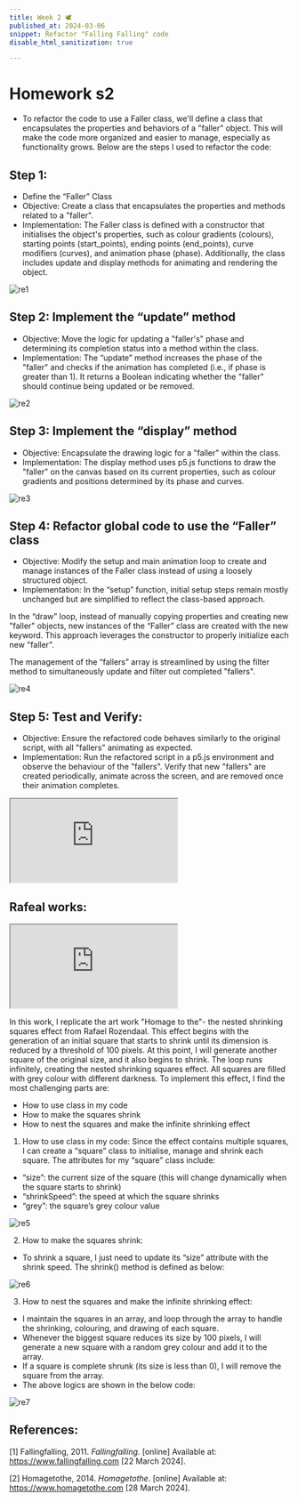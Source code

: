 ```yaml
---
title: Week 2 🕊
published_at: 2024-03-06
snippet: Refactor "Falling Falling" code
disable_html_sanitization: true

---
```


# Homework s2
- To refactor the code to use a Faller class, we'll define a class that encapsulates the properties and behaviors of a "faller" object. This will make the code more organized and easier to manage, especially as functionality grows. Below are the steps I used to refactor the code:
## Step 1:
-  Define the “Faller” Class
-	Objective: Create a class that encapsulates the properties and methods related to a "faller".
-	Implementation: The Faller class is defined with a constructor that initialises the object's properties, such as colour gradients (colours), starting points (start_points), ending points (end_points), curve modifiers (curves), and animation phase (phase). Additionally, the class includes update and display methods for animating and rendering the object.

![re1](/23/re1.png)

## Step 2: Implement the “update” method
-	Objective: Move the logic for updating a "faller's" phase and determining its completion status into a method within the class.
-	Implementation: The “update” method increases the phase of the "faller" and checks if the animation has completed (i.e., if phase is greater than 1). It returns a Boolean indicating whether the "faller" should continue being updated or be removed.

![re2](/23/re2.png)

## Step 3: Implement the “display” method
-	Objective: Encapsulate the drawing logic for a "faller" within the class.
-	Implementation: The display method uses p5.js functions to draw the "faller" on the canvas based on its current properties, such as colour gradients and positions determined by its phase and curves.

![re3](/23/re3.png)

## Step 4: Refactor global code to use the “Faller” class 
-	Objective: Modify the setup and main animation loop to create and manage instances of the Faller class instead of using a loosely structured object.
-	Implementation:
In the “setup” function, initial setup steps remain mostly unchanged but are simplified to reflect the class-based approach.

In the “draw” loop, instead of manually copying properties and creating new "faller" objects, new instances of the “Faller” class are created with the new keyword. This approach leverages the constructor to properly initialize each new "faller".

The management of the “fallers” array is streamlined by using the filter method to simultaneously update and filter out completed "fallers".

![re4](/23/re4.png)

## Step 5: Test and Verify:
-	Objective: Ensure the refactored code behaves similarly to the original script, with all "fallers" animating as expected.
-	Implementation: Run the refactored script in a p5.js environment and observe the behaviour of the "fallers". Verify that new "fallers" are created periodically, animate across the screen, and are removed once their animation completes.

<iframe src="https://editor.p5js.org/Lily-02/full/8uCwPQU-W"><width="500" height="400"></iframe>

## Rafeal works:

<iframe src="https://editor.p5js.org/Lily-02/full/BK0KFA8sS"></iframe>

In this work, I replicate the art work "Homage to the"- the nested shrinking squares effect from Rafael Rozendaal. This effect begins with the generation of an initial square that starts to shrink until its dimension is reduced by a threshold of 100 pixels. At this point, I will generate another square of the original size, and it also begins to shrink. The loop runs infinitely, creating the nested shrinking squares effect. All squares are filled with grey colour with different darkness.
To implement this effect, I find the most challenging parts are:
-	How to use class in my code
-	How to make the squares shrink
-	How to nest the squares and make the infinite shrinking effect

1.	How to use class in my code:
Since the effect contains multiple squares, I can create a “square” class to initialise, manage and shrink each square. The attributes for my “square” class include: 
-	“size”: the current size of the square (this will change dynamically when the square starts to shrink)
-	“shrinkSpeed”: the speed at which the square shrinks 
-	“grey”: the square’s grey colour value

![re5](/23/re5.png)

2.	How to make the squares shrink:
-	To shrink a square, I just need to update its “size” attribute with the shrink speed. The shrink() method is defined as below:

![re6](/23/re6.png)

3.	How to nest the squares and make the infinite shrinking effect:
-	I maintain the squares in an array, and loop through the array to handle the shrinking, colouring, and drawing of each square.
-	Whenever the biggest square reduces its size by 100 pixels, I will generate a new square with a random grey colour and add it to the array.
-	If a square is complete shrunk (its size is less than 0), I will remove the square from the array.
-	The above logics are shown in the below code:

![re7](/23/re7.png)

## References:

[1] Fallingfalling, 2011. *Fallingfalling*. [online] Available at: <https://www.fallingfalling.com> [22 March 2024].

[2] Homagetothe, 2014. *Homagetothe*. [online] Available at: <https://www.homagetothe.com> [28 March 2024].